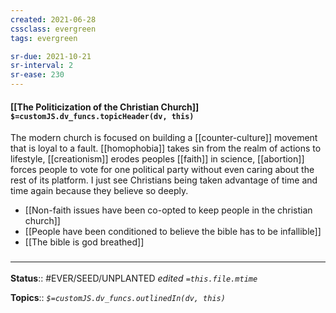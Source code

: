 ```yaml
---
created: 2021-06-28
cssclass: evergreen
tags: evergreen

sr-due: 2021-10-21
sr-interval: 2
sr-ease: 230
---
```

#### [[The Politicization of the Christian Church]] `$=customJS.dv_funcs.topicHeader(dv, this)`
The modern church is focused on building a [[counter-culture]] movement that is loyal to a fault. [[homophobia]] takes sin from the realm of actions to lifestyle, [[creationism]] erodes peoples [[faith]] in science, [[abortion]] forces people to vote for one political party without even caring about the rest of its platform. I just see Christians being taken advantage of time and time again because they believe so deeply.

- [[Non-faith issues have been co-opted to keep people in the christian church]]
- [[People have been conditioned to believe the bible has to be infallible]]
- [[The bible is god breathed]]

### <hr class="footnote"/>

**Status**:: #EVER/SEED/UNPLANTED
*edited `=this.file.mtime`*

**Topics**::
*`$=customJS.dv_funcs.outlinedIn(dv, this)`*



